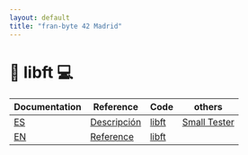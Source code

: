 ```yaml
---
layout: default
title: "fran-byte 42 Madrid"
---
```


# 🚀 libft 💻

| Documentation              | Reference                                     | Code                                                           | others                                                       |
| -------------------------- | --------------------------------------------- | -------------------------------------------------------------- | ------------------------------------------------------------ |
| [ES](projects/libft_es.md) | [Descripción](projects/libft_functions_es.md) | [libft](https://github.com/fran-byte/42-libft/tree/main/libft) | [Small Tester](https://github.com/fran-byte/42-libft-tester) |
| [EN](projects/libft_en.md) | [Reference](projects/libft_functions_en.md)   | [libft](https://github.com/fran-byte/42-libft/tree/main/libft) |                                                              |
